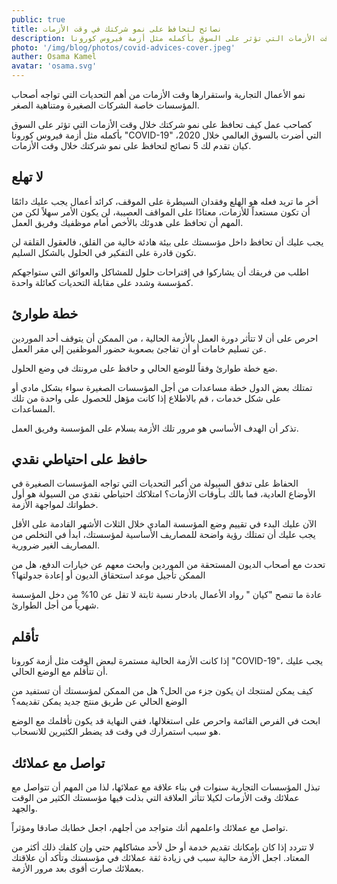 ```yaml
---
public: true
title: نصائح لتحافظ على نمو شركتك في وقت الأزمات
description: كصاحب عمل كيف تحافظ على نمو شركتك خلال وقت الأزمات التي تؤثر على السوق بأكمله مثل أزمة فيروس كورونا "COVID-19" التي أضرت بالسوق العالمي خلال 2020، كيان تقدم لك 5 نصائح لتحافظ على نمو شركتك خلال وقت الأزمات.
photo: '/img/blog/photos/covid-advices-cover.jpeg'
auther: Osama Kamel
avatar: 'osama.svg'
---
```


نمو الأعمال التجارية واستقرارها وقت الأزمات من أهم التحديات التي تواجه أصحاب المؤسسات خاصة الشركات الصغيرة ومتناهية الصغر.

كصاحب عمل كيف تحافظ على نمو شركتك خلال وقت الأزمات التي تؤثر على السوق بأكمله مثل أزمة فيروس كورونا "COVID-19" التي أضرت بالسوق العالمي خلال 2020، كيان تقدم لك 5 نصائح لتحافظ على نمو شركتك خلال وقت الأزمات.

 ## لا تهلع

 أخر ما تريد فعله هو الهلع وفقدان السيطرة على الموقف، كرائد أعمال يجب عليك دائمًا أن تكون مستعداً للأزمات، معتادًا على المواقف العصيبة، لن يكون الأمر سهلاً لكن من المهم أن تحافظ على هدوئك بالأخص أمام موظفيك وفريق العمل.

يجب عليك أن تحافظ داخل مؤسستك على بيئة هادئة خالية من القلق، فالعقول القلقة لن تكون قادرة على التفكير في الحلول بالشكل السليم.

اطلب من فريقك أن يشاركوا في إقتراحات حلول للمشاكل والعوائق التي ستواجهكم كمؤسسة وشدد على مقابلة التحديات كعائلة واحدة.

## خطة طوارئ

احرص على أن لا تتأثر دورة العمل بالأزمة الحالية ، من الممكن أن يتوقف أحد الموردين عن تسليم خامات أو أن تفاجئ بصعوبة حضور الموظفين إلي مقر العمل.

ضع خطة طوارئ وفقاً للوضع الحالي و حافظ على مرونتك في وضع الحلول.

تمتلك بعض الدول خطة مساعدات من أجل المؤسسات الصغيرة سواء بشكل مادي أو على شكل خدمات ، قم بالاطلاع إذا كانت مؤهل للحصول على واحدة من تلك المساعدات.

تذكر أن الهدف الأساسي هو مرور تلك الأزمة بسلام على المؤسسة وفريق العمل.

## حافظ على احتياطي نقدي

الحفاظ على تدفق السيولة من أكبر التحديات التي تواجه المؤسسات الصغيرة في الأوضاع العادية، فما بالك بـأوقات الأزمات؟ 
امتلاكك احتياطي نقدي من السيولة هو أول خطواتك لمواجهة الأزمة.

الآن عليك البدء في تقييم وضع المؤسسة المادي خلال الثلاث الأشهر القادمة على الأقل 
يجب عليك أن تمتلك رؤية واضحة للمصاريف الأساسية لمؤسستك، ابدأ في التخلص من المصاريف الغير ضرورية.

تحدث مع أصحاب الديون المستحقة من الموردين وابحث معهم عن خيارات الدفع، هل من الممكن تأجيل موعد استحقاق الديون أو إعادة جدولتها؟

عادة ما تنصح "كيان " رواد الأعمال بادخار نسبة ثابتة لا تقل عن 10% من دخل المؤسسة شهرياً من أجل الطوارئ.

## تأقلم

إذا كانت الأزمة الحالية مستمرة لبعض الوقت مثل أزمة كورونا "COVID-19"، يجب عليك أن تتأقلم مع الوضع الحالي.

كيف يمكن لمنتجك ان يكون جزء من الحل؟ هل من الممكن لمؤسستك أن تستفيد من الوضع الحالي عن طريق منتج جديد يمكن تقديمه؟

ابحث في الفرص القائمة واحرص على استغلالها، ففي النهاية قد يكون تأقلمك مع الوضع هو سبب استمرارك في وقت قد يضطر الكثيرين للانسحاب.

## تواصل مع عملائك

تبذل المؤسسات التجارية سنوات في بناء علاقة مع عملائها، لذا من المهم أن تتواصل مع عملائك وقت الأزمات لكيلا تتأثر العلاقة التي بذلت فيها مؤسستك الكثير من الوقت والجهد.

تواصل مع عملائك واعلمهم أنك متواجد من أجلهم، اجعل خطابك صادقا ومؤثراً.

لا تتردد إذا كان بإمكانك تقديم خدمة أو حل لأحد مشاكلهم حتي وإن كلفك ذلك أكثر من المعتاد.
اجعل الأزمة حالية سبب في زيادة ثقة عملائك في مؤسستك وتأكد أن علاقتك بعملائك صارت أقوى بعد مرور الأزمة.
